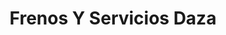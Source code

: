 ---
title: "Frenos Y Servicios Daza"
url: /bogota-d-c/frenos-y-servicios-daza/
shop: reparación de automóviles
---